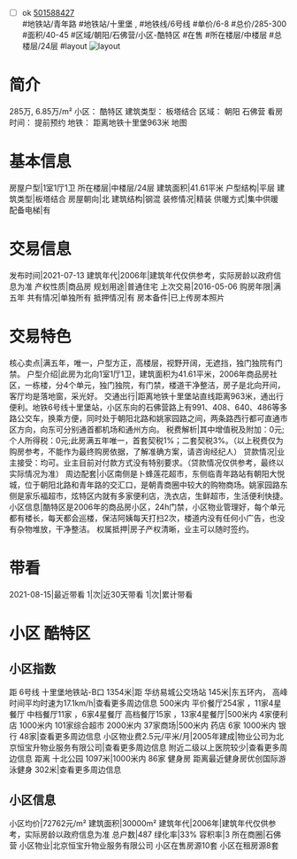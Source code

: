 - [ ] ok [501588427](https://bj.5i5j.com/ershoufang/501588427.html)  
 #地铁站/青年路 #地铁站/十里堡 ,  #地铁线/6号线
#单价/6-8 #总价/285-300 #面积/40-45   #区域/朝阳/石佛营/小区-酷特区 #在售 #所在楼层/中楼层 #总楼层/24层 #layout 
![layout](http://image2a.5i5j.com/bdir/layout/d282b970f62e4563a91901dc697d27f2.jpg_P5.jpg) 
# 简介 
 285万,  6.85万/m² 
小区： 酷特区
建筑类型： 板塔结合
区域： 朝阳 石佛营
看房时间： 提前预约
地铁： 距离地铁十里堡963米 地图
# 基本信息 
 房屋户型|1室1厅1卫
所在楼层|中楼层/24层
建筑面积|41.61平米
户型结构|平层
建筑类型|板塔结合
房屋朝向|北
建筑结构|钢混
装修情况|精装
供暖方式|集中供暖
配备电梯|有
# 交易信息 
 发布时间|2021-07-13
建筑年代|2006年|建筑年代仅供参考，实际房龄以政府信息为准
产权性质|商品房
规划用途|普通住宅
上次交易|2016-05-06
购房年限|满五年
共有情况|单独所有
抵押情况|有
房本备件|已上传房本照片
# 交易特色 
 核心卖点|满五年，唯一，户型方正，高楼层，视野开阔，无遮挡，独门独院有门禁。
户型介绍|此房为北向1室1厅1卫，建筑面积为41.61平米，2006年商品房社区，一栋楼，分4个单元，独门独院，有门禁，楼道干净整洁，房子是北向开间，客厅均是落地窗，采光好。
交通出行|距离地铁十里堡站直线距离963米，通出行便利。地铁6号线十里堡站，小区东向的石佛营路上有991、408、640、486等多路公交车，换乘方便，同时处于朝阳北路和姚家园路之间，两条路西行都可直通市区方向，向东可分别通首都机场和通州方向。
税费解析|其中增值税及附加：0元;个人所得税：0元;此房满五年唯一，首套契税1%；二套契税3%。（以上税费仅为购房参考，不能作为最终购房依据，了解准确方案，请咨询经纪人）
贷款情况|业主接受：均可。业主目前对付款方式没有特别要求。（贷款情况仅供参考，最终以实际情况为准）
周边配套|小区南侧是卜蜂莲花超市，东侧临青年路站有朝阳大悦城，位于朝阳北路和青年路的交汇口，是朝青商圈中较大的购物商场。姚家园路东侧是家乐福超市，炫特区内就有多家便利店，洗衣店，生鲜超市，生活便利快捷。
小区信息|酷特区是2006年的商品房小区，24h门禁，小区物业管理好，每个单元都有楼长，每天都会巡楼，保洁阿姨每天打扫2次，楼道内没有任何小广告，也没有杂物堆放，干净整洁。
权属抵押|房子产权清晰，业主可以随时签约。
# 带看 
 2021-08-15|最近带看	 1|次|近30天带看	 1|次|累计带看
# 小区 酷特区
## 小区指数 
 距 6号线 十里堡地铁站-B口 1354米|距 华纺易城公交场站 145米|东五环内， 高峰时间平均时速为17.1km/h|查看更多周边信息
500米内 平价餐厅254家 ，11家4星餐厅
中档餐厅11家 ，6家4星餐厅
高档餐厅15家 ，13家4星餐厅|500米内 4家便利店
1000米内 101家综合超市
2000米内 37家商场|500米内 药店 6家
1000米内 银行 48家|查看更多周边信息
小区物业费2.5元/平米/月|2005年建成|物业公司为北京恒宝升物业服务有限公司|查看更多周边信息
附近二级以上医院较少|查看更多周边信息
距离 十北公园 1097米|1000米内 86家 健身房
距离最近健身房优创国际游泳健身 302米|查看更多周边信息
## 小区信息 
 小区均价|72762元/m²
建筑面积|30000m²
建筑年代|2006年|建筑年代仅供参考，实际房龄以政府信息为准
总户数|487
绿化率|33%
容积率|3
所在商圈|石佛营
小区物业|北京恒宝升物业服务有限公司
小区在售房源10套
小区在租房源8套
